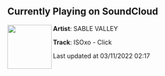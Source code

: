 ## Currently Playing on SoundCloud

[<img align="left" width="100" src="https://i1.sndcdn.com/artworks-62a6ItSqpM5oqFmg-csQnpg-t500x500.jpg">](https://soundcloud.com/sablevalley/click?in=isoxo/sets/nightrealm-ep)

**Artist**: SABLE VALLEY 

**Track**: ISOxo - Click

Last updated at 03/11/2022 02:17
